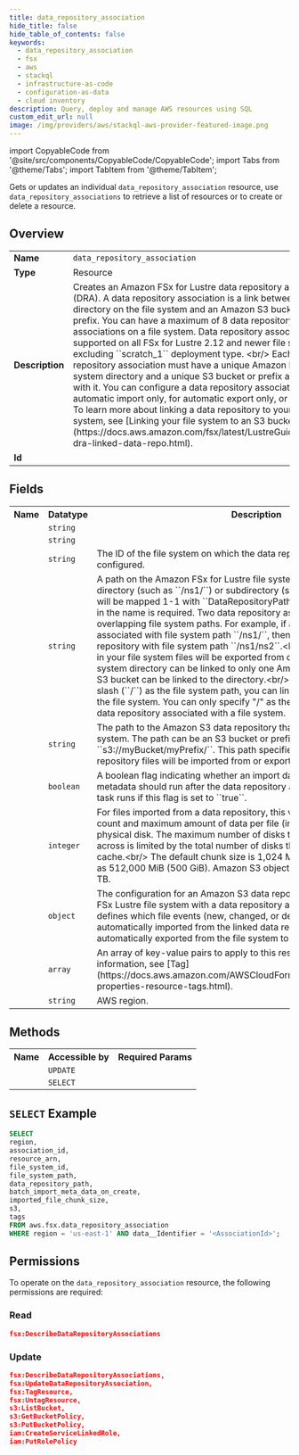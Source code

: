 ```yaml
---
title: data_repository_association
hide_title: false
hide_table_of_contents: false
keywords:
  - data_repository_association
  - fsx
  - aws
  - stackql
  - infrastructure-as-code
  - configuration-as-data
  - cloud inventory
description: Query, deploy and manage AWS resources using SQL
custom_edit_url: null
image: /img/providers/aws/stackql-aws-provider-featured-image.png
---
```


import CopyableCode from '@site/src/components/CopyableCode/CopyableCode';
import Tabs from '@theme/Tabs';
import TabItem from '@theme/TabItem';


Gets or updates an individual <code>data_repository_association</code> resource, use <code>data_repository_associations</code> to retrieve a list of resources or to create or delete a resource.

## Overview
<table><tbody>
<tr><td><b>Name</b></td><td><code>data_repository_association</code></td></tr>
<tr><td><b>Type</b></td><td>Resource</td></tr>
<tr><td><b>Description</b></td><td>Creates an Amazon FSx for Lustre data repository association (DRA). A data repository association is a link between a directory on the file system and an Amazon S3 bucket or prefix. You can have a maximum of 8 data repository associations on a file system. Data repository associations are supported on all FSx for Lustre 2.12 and newer file systems, excluding ``scratch_1`` deployment type. &lt;br&#x2F;&gt; Each data repository association must have a unique Amazon FSx file system directory and a unique S3 bucket or prefix associated with it. You can configure a data repository association for automatic import only, for automatic export only, or for both. To learn more about linking a data repository to your file system, see &#91;Linking your file system to an S3 bucket&#93;(https:&#x2F;&#x2F;docs.aws.amazon.com&#x2F;fsx&#x2F;latest&#x2F;LustreGuide&#x2F;create-dra-linked-data-repo.html).</td></tr>
<tr><td><b>Id</b></td><td><CopyableCode code="aws.fsx.data_repository_association" /></td></tr>
</tbody></table>

## Fields
<table><tbody>
<tr><th>Name</th><th>Datatype</th><th>Description</th></tr>
<tr><td><CopyableCode code="association_id" /></td><td><code>string</code></td><td></td></tr>
<tr><td><CopyableCode code="resource_arn" /></td><td><code>string</code></td><td></td></tr>
<tr><td><CopyableCode code="file_system_id" /></td><td><code>string</code></td><td>The ID of the file system on which the data repository association is configured.</td></tr>
<tr><td><CopyableCode code="file_system_path" /></td><td><code>string</code></td><td>A path on the Amazon FSx for Lustre file system that points to a high-level directory (such as ``&#x2F;ns1&#x2F;``) or subdirectory (such as ``&#x2F;ns1&#x2F;subdir&#x2F;``) that will be mapped 1-1 with ``DataRepositoryPath``. The leading forward slash in the name is required. Two data repository associations cannot have overlapping file system paths. For example, if a data repository is associated with file system path ``&#x2F;ns1&#x2F;``, then you cannot link another data repository with file system path ``&#x2F;ns1&#x2F;ns2``.&lt;br&#x2F;&gt; This path specifies where in your file system files will be exported from or imported to. This file system directory can be linked to only one Amazon S3 bucket, and no other S3 bucket can be linked to the directory.&lt;br&#x2F;&gt;  If you specify only a forward slash (``&#x2F;``) as the file system path, you can link only one data repository to the file system. You can only specify "&#x2F;" as the file system path for the first data repository associated with a file system.</td></tr>
<tr><td><CopyableCode code="data_repository_path" /></td><td><code>string</code></td><td>The path to the Amazon S3 data repository that will be linked to the file system. The path can be an S3 bucket or prefix in the format ``s3:&#x2F;&#x2F;myBucket&#x2F;myPrefix&#x2F;``. This path specifies where in the S3 data repository files will be imported from or exported to.</td></tr>
<tr><td><CopyableCode code="batch_import_meta_data_on_create" /></td><td><code>boolean</code></td><td>A boolean flag indicating whether an import data repository task to import metadata should run after the data repository association is created. The task runs if this flag is set to ``true``.</td></tr>
<tr><td><CopyableCode code="imported_file_chunk_size" /></td><td><code>integer</code></td><td>For files imported from a data repository, this value determines the stripe count and maximum amount of data per file (in MiB) stored on a single physical disk. The maximum number of disks that a single file can be striped across is limited by the total number of disks that make up the file system or cache.&lt;br&#x2F;&gt; The default chunk size is 1,024 MiB (1 GiB) and can go as high as 512,000 MiB (500 GiB). Amazon S3 objects have a maximum size of 5 TB.</td></tr>
<tr><td><CopyableCode code="s3" /></td><td><code>object</code></td><td>The configuration for an Amazon S3 data repository linked to an Amazon FSx Lustre file system with a data repository association. The configuration defines which file events (new, changed, or deleted files or directories) are automatically imported from the linked data repository to the file system or automatically exported from the file system to the data repository.</td></tr>
<tr><td><CopyableCode code="tags" /></td><td><code>array</code></td><td>An array of key-value pairs to apply to this resource.&lt;br&#x2F;&gt; For more information, see &#91;Tag&#93;(https:&#x2F;&#x2F;docs.aws.amazon.com&#x2F;AWSCloudFormation&#x2F;latest&#x2F;UserGuide&#x2F;aws-properties-resource-tags.html).</td></tr>
<tr><td><CopyableCode code="region" /></td><td><code>string</code></td><td>AWS region.</td></tr>

</tbody></table>

## Methods

<table><tbody>
  <tr>
    <th>Name</th>
    <th>Accessible by</th>
    <th>Required Params</th>
  </tr>
  <tr>
    <td><CopyableCode code="update_resource" /></td>
    <td><code>UPDATE</code></td>
    <td><CopyableCode code="data__Identifier, data__PatchDocument, region" /></td>
  </tr>
  <tr>
    <td><CopyableCode code="get_resource" /></td>
    <td><code>SELECT</code></td>
    <td><CopyableCode code="data__Identifier, region" /></td>
  </tr>
</tbody></table>

## `SELECT` Example
```sql
SELECT
region,
association_id,
resource_arn,
file_system_id,
file_system_path,
data_repository_path,
batch_import_meta_data_on_create,
imported_file_chunk_size,
s3,
tags
FROM aws.fsx.data_repository_association
WHERE region = 'us-east-1' AND data__Identifier = '<AssociationId>';
```


## Permissions

To operate on the <code>data_repository_association</code> resource, the following permissions are required:

### Read
```json
fsx:DescribeDataRepositoryAssociations
```

### Update
```json
fsx:DescribeDataRepositoryAssociations,
fsx:UpdateDataRepositoryAssociation,
fsx:TagResource,
fsx:UntagResource,
s3:ListBucket,
s3:GetBucketPolicy,
s3:PutBucketPolicy,
iam:CreateServiceLinkedRole,
iam:PutRolePolicy
```

